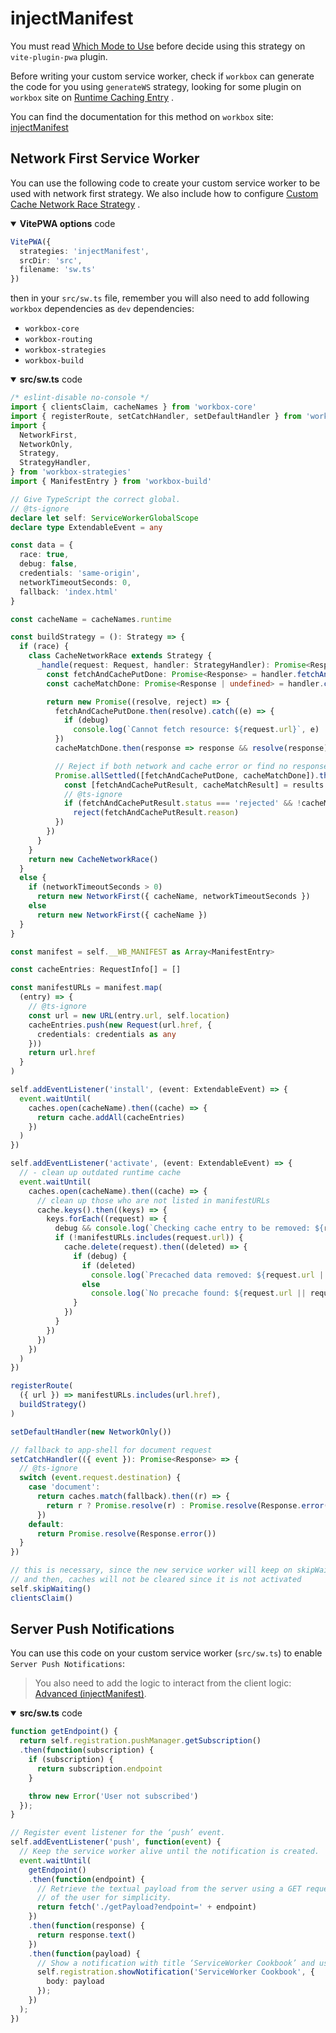# injectManifest

You must read [Which Mode to Use](https://developers.google.com/web/tools/workbox/modules/workbox-build#which_mode_to_use) <outbound-link />
before decide using this strategy on `vite-plugin-pwa` plugin.

Before writing your custom service worker, check if `workbox` can generate the code for you using `generateWS` strategy,
looking for some plugin on `workbox` site on [Runtime Caching Entry](https://developers.google.com/web/tools/workbox/reference-docs/latest/module-workbox-build#.RuntimeCachingEntry) <outbound-link />.

You can find the documentation for this method on `workbox` site: [injectManifest](https://developers.google.com/web/tools/workbox/reference-docs/latest/module-workbox-build#.injectManifest) <outbound-link />

## Network First Service Worker

You can use the following code to create your custom service worker to be used with network first strategy. We also include
how to configure [Custom Cache Network Race Strategy](https://jakearchibald.com/2014/offline-cookbook/#cache--network-race) <outbound-link />.

<details open>
  <summary><strong>VitePWA options</strong> code</summary>

```ts
VitePWA({
  strategies: 'injectManifest',
  srcDir: 'src',
  filename: 'sw.ts'
})
```
</details>

then in your `src/sw.ts` file, remember you will also need to add following `workbox` dependencies as `dev`
dependencies:
- `workbox-core`
- `workbox-routing`
- `workbox-strategies`
- `workbox-build`

<details open>
  <summary><strong>src/sw.ts</strong> code</summary>

```ts
/* eslint-disable no-console */
import { clientsClaim, cacheNames } from 'workbox-core'
import { registerRoute, setCatchHandler, setDefaultHandler } from 'workbox-routing'
import {
  NetworkFirst,
  NetworkOnly,
  Strategy,
  StrategyHandler,
} from 'workbox-strategies'
import { ManifestEntry } from 'workbox-build'

// Give TypeScript the correct global.
// @ts-ignore
declare let self: ServiceWorkerGlobalScope
declare type ExtendableEvent = any

const data = {
  race: true,
  debug: false,
  credentials: 'same-origin',
  networkTimeoutSeconds: 0,
  fallback: 'index.html'
}

const cacheName = cacheNames.runtime

const buildStrategy = (): Strategy => {
  if (race) {
    class CacheNetworkRace extends Strategy {
      _handle(request: Request, handler: StrategyHandler): Promise<Response | undefined> {
        const fetchAndCachePutDone: Promise<Response> = handler.fetchAndCachePut(request)
        const cacheMatchDone: Promise<Response | undefined> = handler.cacheMatch(request)

        return new Promise((resolve, reject) => {
          fetchAndCachePutDone.then(resolve).catch((e) => {
            if (debug)
              console.log(`Cannot fetch resource: ${request.url}`, e)
          })
          cacheMatchDone.then(response => response && resolve(response))

          // Reject if both network and cache error or find no response.
          Promise.allSettled([fetchAndCachePutDone, cacheMatchDone]).then((results) => {
            const [fetchAndCachePutResult, cacheMatchResult] = results
            // @ts-ignore
            if (fetchAndCachePutResult.status === 'rejected' && !cacheMatchResult.value)
              reject(fetchAndCachePutResult.reason)
          })
        })
      }
    }
    return new CacheNetworkRace()
  }
  else {
    if (networkTimeoutSeconds > 0)
      return new NetworkFirst({ cacheName, networkTimeoutSeconds })
    else
      return new NetworkFirst({ cacheName })
  }
}

const manifest = self.__WB_MANIFEST as Array<ManifestEntry>

const cacheEntries: RequestInfo[] = []

const manifestURLs = manifest.map(
  (entry) => {
    // @ts-ignore
    const url = new URL(entry.url, self.location)
    cacheEntries.push(new Request(url.href, {
      credentials: credentials as any
    }))
    return url.href
  }
)

self.addEventListener('install', (event: ExtendableEvent) => {
  event.waitUntil(
    caches.open(cacheName).then((cache) => {
      return cache.addAll(cacheEntries)
    })
  )
})

self.addEventListener('activate', (event: ExtendableEvent) => {
  // - clean up outdated runtime cache
  event.waitUntil(
    caches.open(cacheName).then((cache) => {
      // clean up those who are not listed in manifestURLs
      cache.keys().then((keys) => {
        keys.forEach((request) => {
          debug && console.log(`Checking cache entry to be removed: ${request.url}`)
          if (!manifestURLs.includes(request.url)) {
            cache.delete(request).then((deleted) => {
              if (debug) {
                if (deleted)
                  console.log(`Precached data removed: ${request.url || request}`)
                else
                  console.log(`No precache found: ${request.url || request}`)
              }
            })
          }
        })
      })
    })
  )
})

registerRoute(
  ({ url }) => manifestURLs.includes(url.href),
  buildStrategy()
)

setDefaultHandler(new NetworkOnly())

// fallback to app-shell for document request
setCatchHandler(({ event }): Promise<Response> => {
  // @ts-ignore
  switch (event.request.destination) {
    case 'document':
      return caches.match(fallback).then((r) => {
        return r ? Promise.resolve(r) : Promise.resolve(Response.error())
      })
    default:
      return Promise.resolve(Response.error())
  }
})

// this is necessary, since the new service worker will keep on skipWaiting state
// and then, caches will not be cleared since it is not activated
self.skipWaiting()
clientsClaim()
```
</details>

## Server Push Notifications

You can use this code on your custom service worker (`src/sw.ts`) to enable `Server Push Notifications`:

> You also need to add the logic to interact from the client logic: [Advanced (injectManifest)](/guide/inject-manifest.html).

<details open>
  <summary><strong>src/sw.ts</strong> code</summary>

```ts
function getEndpoint() {
  return self.registration.pushManager.getSubscription()
  .then(function(subscription) {
    if (subscription) {
      return subscription.endpoint
    }

    throw new Error('User not subscribed')
  });
}

// Register event listener for the ‘push’ event.
self.addEventListener('push', function(event) {
  // Keep the service worker alive until the notification is created.
  event.waitUntil(
    getEndpoint()
    .then(function(endpoint) {
      // Retrieve the textual payload from the server using a GET request. We are using the endpoint as an unique ID 
      // of the user for simplicity.
      return fetch('./getPayload?endpoint=' + endpoint)
    })
    .then(function(response) {
      return response.text()
    })
    .then(function(payload) {
      // Show a notification with title ‘ServiceWorker Cookbook’ and use the payload as the body.
      self.registration.showNotification('ServiceWorker Cookbook', {
        body: payload
      });
    })
  );
})
```
</details>
